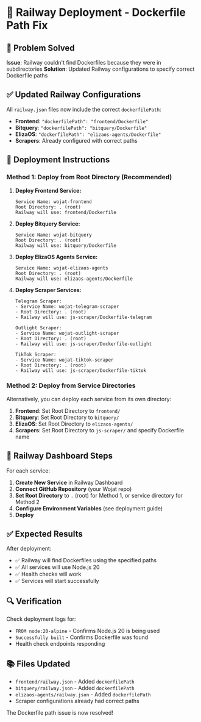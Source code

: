 # 🚀 Railway Deployment - Dockerfile Path Fix

## 🎯 **Problem Solved**

**Issue**: Railway couldn't find Dockerfiles because they were in subdirectories
**Solution**: Updated Railway configurations to specify correct Dockerfile paths

## ✅ **Updated Railway Configurations**

All `railway.json` files now include the correct `dockerfilePath`:

- **Frontend**: `"dockerfilePath": "frontend/Dockerfile"`
- **Bitquery**: `"dockerfilePath": "bitquery/Dockerfile"`
- **ElizaOS**: `"dockerfilePath": "elizaos-agents/Dockerfile"`
- **Scrapers**: Already configured with correct paths

## 🚀 **Deployment Instructions**

### **Method 1: Deploy from Root Directory (Recommended)**

1. **Deploy Frontend Service:**
   ```
   Service Name: wojat-frontend
   Root Directory: . (root)
   Railway will use: frontend/Dockerfile
   ```

2. **Deploy Bitquery Service:**
   ```
   Service Name: wojat-bitquery
   Root Directory: . (root)
   Railway will use: bitquery/Dockerfile
   ```

3. **Deploy ElizaOS Agents Service:**
   ```
   Service Name: wojat-elizaos-agents
   Root Directory: . (root)
   Railway will use: elizaos-agents/Dockerfile
   ```

4. **Deploy Scraper Services:**
   ```
   Telegram Scraper:
   - Service Name: wojat-telegram-scraper
   - Root Directory: . (root)
   - Railway will use: js-scraper/Dockerfile-telegram

   Outlight Scraper:
   - Service Name: wojat-outlight-scraper
   - Root Directory: . (root)
   - Railway will use: js-scraper/Dockerfile-outlight

   TikTok Scraper:
   - Service Name: wojat-tiktok-scraper
   - Root Directory: . (root)
   - Railway will use: js-scraper/Dockerfile-tiktok
   ```

### **Method 2: Deploy from Service Directories**

Alternatively, you can deploy each service from its own directory:

1. **Frontend**: Set Root Directory to `frontend/`
2. **Bitquery**: Set Root Directory to `bitquery/`
3. **ElizaOS**: Set Root Directory to `elizaos-agents/`
4. **Scrapers**: Set Root Directory to `js-scraper/` and specify Dockerfile name

## 🔧 **Railway Dashboard Steps**

For each service:

1. **Create New Service** in Railway Dashboard
2. **Connect GitHub Repository** (your Wojat repo)
3. **Set Root Directory** to `.` (root) for Method 1, or service directory for Method 2
4. **Configure Environment Variables** (see deployment guide)
5. **Deploy**

## ✅ **Expected Results**

After deployment:
- ✅ Railway will find Dockerfiles using the specified paths
- ✅ All services will use Node.js 20
- ✅ Health checks will work
- ✅ Services will start successfully

## 🔍 **Verification**

Check deployment logs for:
- `FROM node:20-alpine` - Confirms Node.js 20 is being used
- `Successfully built` - Confirms Dockerfile was found
- Health check endpoints responding

## 📚 **Files Updated**

- `frontend/railway.json` - Added `dockerfilePath`
- `bitquery/railway.json` - Added `dockerfilePath`
- `elizaos-agents/railway.json` - Added `dockerfilePath`
- Scraper configurations already had correct paths

The Dockerfile path issue is now resolved!
